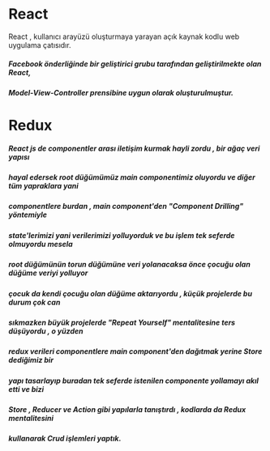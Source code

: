 # React

 React , kullanıcı arayüzü oluşturmaya yarayan açık kaynak kodlu web uygulama çatısıdır. 
##### Facebook önderliğinde bir geliştirici grubu tarafından geliştirilmekte olan React, 
##### Model-View-Controller prensibine uygun olarak oluşturulmuştur.

# Redux

##### React js de componentler arası iletişim kurmak hayli zordu , bir ağaç veri yapısı 
##### hayal edersek root düğümümüz main componentimiz oluyordu ve diğer tüm yapraklara yani
##### componentlere burdan , main component'den "Component Drilling" yöntemiyle 
##### state'lerimizi yani verilerimizi yolluyorduk ve bu işlem tek seferde olmuyordu mesela
##### root düğümünün torun düğümüne veri yolanacaksa önce çocuğu olan düğüme veriyi yolluyor 
##### çocuk da kendi çocuğu olan düğüme aktarıyordu , küçük projelerde bu durum çok can 
##### sıkmazken büyük projelerde "Repeat Yourself" mentalitesine ters düşüyordu , o yüzden
##### redux verileri componentlere main component'den dağıtmak yerine Store dediğimiz bir 
##### yapı tasarlayıp buradan tek seferde istenilen componente yollamayı akıl etti ve bizi 
##### Store , Reducer ve Action gibi yapılarla tanıştırdı , kodlarda da Redux mentalitesini 
##### kullanarak Crud işlemleri yaptık.